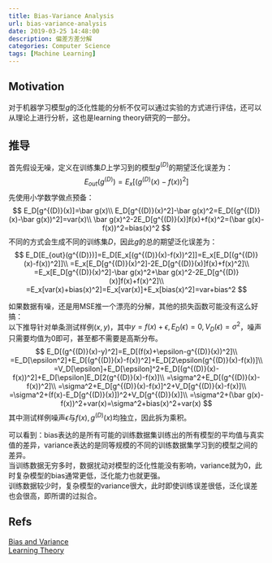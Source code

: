 ```yaml
---
title: Bias-Variance Analysis
url: bias-variance-analysis
date: 2019-03-25 14:48:00
description: 偏差方差分解
categories: Computer Science
tags: [Machine Learning]
---
```


## Motivation
对于机器学习模型$g$的泛化性能的分析不仅可以通过实验的方式进行评估，还可以从理论上进行分析，这也是learning theory研究的一部分。

## 推导
首先假设无噪，定义在训练集$D$上学习到的模型$g^{(D)}$的期望泛化误差为：
$$
E_{out}(g^{(D)})=E_x[(g^{(D)}(x)-f(x))^2]
$$
先使用小学数学做点预备：
$$
E_D[g^{(D)}(x)]=\bar g(x)\\
E_D[g^{(D)}(x)^2]-\bar g(x)^2=E_D[(g^{(D)}(x)-\bar g(x))^2]=var(x)\\
\bar g(x)^2-2E_D[g^{(D)}(x)]f(x)+f(x)^2=(\bar g(x)-f(x))^2=bias(x)^2
$$
不同的方式会生成不同的训练集$D$，因此$g$的总的期望泛化误差为：
$$
E_D[E_{out}(g^{(D)})]=E_D[E_x[(g^{(D)}(x)-f(x))^2]]=E_x[E_D[(g^{(D)}(x)-f(x))^2]]\\
=E_x[E_D[g^{(D)}(x)^2]-2E_D[g^{(D)}(x)]f(x)+f(x)^2]\\
=E_x[E_D[g^{(D)}(x)^2]-\bar g(x)^2+\bar g(x)^2-2E_D[g^{(D)}(x)]f(x)+f(x)^2]\\
=E_x[var(x)+bias(x)^2]=E_x[var(x)]+E_x[bias(x)^2]=var+bias^2
$$

如果数据有噪，还是用MSE推一个漂亮的分解，其他的损失函数可能没有这么好搞：  
以下推导针对单条测试样例$(x,y)$，其中$y=f(x)+\epsilon,E_D(\epsilon)=0,V_D(\epsilon)=\sigma^2$，噪声只需要均值为0即可，甚至都不需要是高斯分布。
$$
E_D[(g^{(D)}(x)-y)^2]=E_D[(f(x)+\epsilon-g^{(D)}(x))^2]\\
=E_D[\epsilon^2]+E_D[(g^{(D)}(x)-f(x))^2]+E_D[2\epsilon(g^{(D)}(x)-f(x))]\\
=V_D[\epsilon]+E_D[\epsilon]^2+E_D[(g^{(D)}(x)-f(x))^2]+E_D[\epsilon]E_D[2(g^{(D)}(x)-f(x)]\\
=\sigma^2+E_D[(g^{(D)}(x)-f(x))^2]\\
=\sigma^2+E_D[g^{(D)}(x)-f(x)]^2+V_D[g^{(D)}(x)-f(x)]\\
=\sigma^2+(f(x)-E_D[g^{(D)}(x)])^2+V_D[g^{(D)}(x)]\\
=\sigma^2+(\bar g(x)-f(x))^2+var(x)=\sigma^2+bias(x)^2+var(x)
$$
其中测试样例噪声$\epsilon$与$f(x),g^{(D)}(x)$均独立，因此拆为乘积。

可以看到：bias表达的是所有可能的训练数据集训练出的所有模型的平均值与真实值的差异，variance表达的是同等规模的不同的训练数据集学习到的模型之间的差异。  
当训练数据无穷多时，数据扰动对模型的泛化性能没有影响，variance就为0，此时复杂模型的bias通常更低，泛化能力也就更强。  
训练数据较少时，复杂模型的variance很大，此时即使训练误差很低，泛化误差也会很高，即所谓的过拟合。

## Refs
[Bias and Variance](https://nbviewer.org/github/tournami/Learning-From-Data-MOOC/blob/master/Homework%204.html)  
[Learning Theory](https://engineering.purdue.edu/ChanGroup/ECE595/files/chapter4.pdf)
